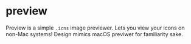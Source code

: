 # preview

Preview is a simple `.icns` image previewer. Lets you view your icons on non-Mac systems!
Design mimics macOS previwer for familiarity sake.
